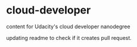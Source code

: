 # cloud-developer
content for Udacity's cloud developer nanodegree

updating readme to check if it creates pull request.
